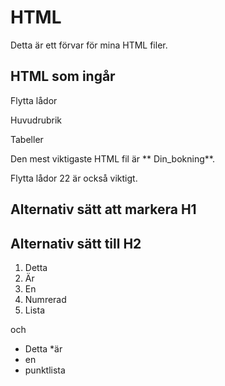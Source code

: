 # HTML 

Detta är ett förvar för mina HTML filer. 

## HTML som ingår

Flytta lådor 

Huvudrubrik 

Tabeller 

Den mest viktigaste HTML fil är ** Din_bokning**. 


Flytta lådor 22 är också viktigt. 

Alternativ sätt att markera H1
------------------------------

Alternativ sätt till H2
-----------------------

1. Detta
2. Är 
3. En 
4. Numrerad
5. Lista

och 

* Detta 
*är 
* en 
* punktlista

